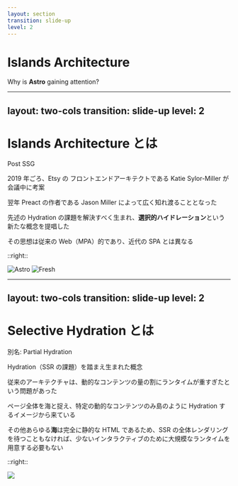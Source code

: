 ```yaml
---
layout: section
transition: slide-up
level: 2
---
```


# Islands Architecture

Why is **Astro** gaining attention?

---
layout: two-cols
transition: slide-up
level: 2
---

# Islands Architecture とは

Post SSG

2019 年ごろ、Etsy の フロントエンドアーキテクトである Katie Sylor-Miller が会議中に考案

翌年 Preact の作者である Jason Miller によって広く知れ渡ることとなった

先述の Hydration の課題を解決すべく生まれ、**選択的ハイドレーション**という新たな概念を提唱した

その思想は従来の Web（MPA）的であり、近代の SPA とは異なる

::right::

<div class='grid mx-4'>
  <img src="/islands/astro.svg" alt="Astro" />
  <img src="/islands/fresh.svg" alt="Fresh" class="ml-auto" />
</div>

---
layout: two-cols
transition: slide-up
level: 2
---

# Selective Hydration とは

別名: Partial Hydration

Hydration（SSR の課題）を踏まえ生まれた概念

従来のアーキテクチャは、動的なコンテンツの量の割にランタイムが重すぎたという問題があった

ページ全体を海と捉え、特定の動的なコンテンツのみ島のように Hydration するイメージから来ている

その他あらゆる**海**は完全に静的な HTML であるため、SSR の全体レンダリングを待つこともなければ、少ないインタラクティブのために大規模なランタイムを用意する必要もない

::right::

![](/islands/islands-architecture.png)
